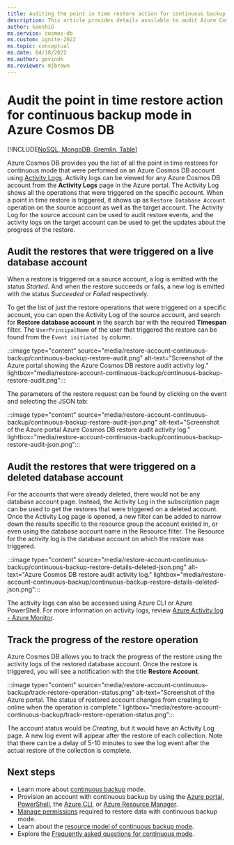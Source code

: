 ```yaml
---
title: Auditing the point in time restore action for continuous backup mode in Azure Cosmos DB
description: This article provides details available to audit Azure Cosmos DB's point in time restore feature in continuous backup mode.
author: kanshiG
ms.service: cosmos-db
ms.custom: ignite-2022
ms.topic: conceptual
ms.date: 04/18/2022
ms.author: govindk
ms.reviewer: mjbrown
---
```


# Audit the point in time restore action for continuous backup mode in Azure Cosmos DB
[!INCLUDE[NoSQL, MongoDB, Gremlin, Table](includes/appliesto-nosql-mongodb-gremlin-table.md)]

Azure Cosmos DB provides you the list of all the point in time restores for continuous mode that were performed on an Azure Cosmos DB account using [Activity Logs](../azure-monitor/essentials/activity-log.md). Activity logs can be viewed for any Azure Cosmos DB account from the **Activity Logs** page in the Azure portal. The Activity Log shows all the operations that were triggered on the specific account. When a point in time restore is triggered, it shows up as `Restore Database Account` operation on the source account as well as the target account. The Activity Log for the source account can be used to audit restore events, and the activity logs on the target account can be used to get the updates about the progress of the restore. 

## Audit the restores that were triggered on a live database account

When a restore is triggered on a source account, a log is emitted with the status *Started*. And when the restore succeeds or fails, a new log is emitted with the status *Succeeded* or *Failed* respectively.  

To get the list of just the restore operations that were triggered on a specific account, you can open the Activity Log of the source account, and search for **Restore database account** in the search bar with the required **Timespan** filter. The `UserPrincipalName` of the user that triggered the restore can be found from the `Event initiated by` column. 

:::image type="content" source="media/restore-account-continuous-backup/continuous-backup-restore-audit.png" alt-text="Screenshot of the Azure portal showing the Azure Cosmos DB restore audit activity log." lightbox="media/restore-account-continuous-backup/continuous-backup-restore-audit.png":::

The parameters of the restore request can be found by clicking on the event and selecting the JSON tab: 

:::image type="content" source="media/restore-account-continuous-backup/continuous-backup-restore-audit-json.png" alt-text="Screenshot of the Azure portal Azure Cosmos DB restore audit activity log." lightbox="media/restore-account-continuous-backup/continuous-backup-restore-audit-json.png":::

## Audit the restores that were triggered on a deleted database account

For the accounts that were already deleted, there would not be any database account page. Instead, the Activity Log in the subscription page can be used to get the restores that were triggered on a deleted account. Once the Activity Log page is opened, a new filter can be added to narrow down the results specific to the resource group the account existed in, or even using the database account name in the Resource filter. The Resource for the activity log is the database account on which the restore was triggered. 

:::image type="content" source="media/restore-account-continuous-backup/continuous-backup-restore-details-deleted-json.png" alt-text="Azure Cosmos DB restore audit activity log." lightbox="media/restore-account-continuous-backup/continuous-backup-restore-details-deleted-json.png":::

The activity logs can also be accessed using Azure CLI or Azure PowerShell. For more information on activity logs, review [Azure Activity log - Azure Monitor](../azure-monitor/essentials/activity-log.md).

## Track the progress of the restore operation 

Azure Cosmos DB allows you to track the progress of the restore using the activity logs of the restored database account. Once the restore is triggered, you will see a notification with the title **Restore Account**.

:::image type="content" source="media/restore-account-continuous-backup/track-restore-operation-status.png" alt-text="Screenshot of the Azure portal. The status of restored account changes from creating to online when the operation is complete." lightbox="media/restore-account-continuous-backup/track-restore-operation-status.png":::

The account status would be *Creating*, but it would have an Activity Log page. A new log event will appear after the restore of each collection. Note that there can be a delay of 5-10 minutes to see the log event after the actual restore of the collection is complete. 

  ## Next steps
  
  * Learn more about [continuous backup](continuous-backup-restore-introduction.md) mode.
  * Provision an account with continuous backup by using the [Azure portal](provision-account-continuous-backup.md#provision-portal), [PowerShell](provision-account-continuous-backup.md#provision-powershell), the [Azure CLI](provision-account-continuous-backup.md#provision-cli), or [Azure Resource Manager](provision-account-continuous-backup.md#provision-arm-template).
  * [Manage permissions](continuous-backup-restore-permissions.md) required to restore data with continuous backup mode.
  * Learn about the [resource model of continuous backup mode](continuous-backup-restore-resource-model.md).
  * Explore the [Frequently asked questions for continuous mode](continuous-backup-restore-frequently-asked-questions.yml).
